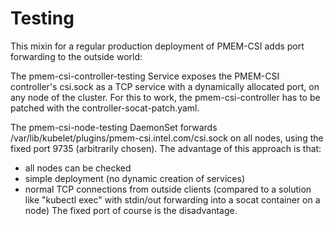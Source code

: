 # Testing

This mixin for a regular production deployment of PMEM-CSI adds port
forwarding to the outside world:

The pmem-csi-controller-testing Service exposes the PMEM-CSI controller's
csi.sock as a TCP service with a dynamically allocated port, on any
node of the cluster. For this to work, the pmem-csi-controller has
to be patched with the controller-socat-patch.yaml.

The pmem-csi-node-testing DaemonSet forwards
/var/lib/kubelet/plugins/pmem-csi.intel.com/csi.sock on all nodes,
using the fixed port 9735 (arbitrarily chosen). The advantage of this
approach is that:
- all nodes can be checked
- simple deployment (no dynamic creation of services)
- normal TCP connections from outside clients (compared to a solution
  like "kubectl exec" with stdin/out forwarding into a socat container
  on a node)
The fixed port of course is the disadvantage.
